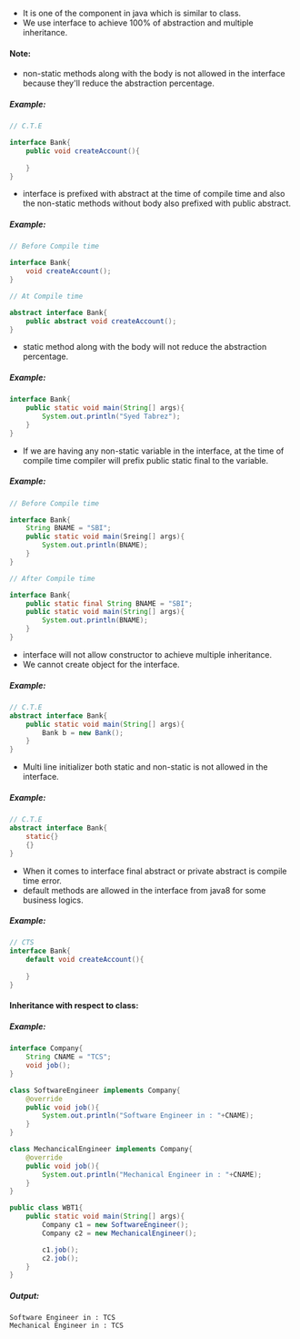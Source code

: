 - It is one of the component in java which is similar to class.
- We use interface to achieve 100% of abstraction and multiple inheritance.
#### Note:
- non-static methods along with the body is not allowed in the interface because they'll reduce the abstraction percentage.
##### Example:
```java
// C.T.E

interface Bank{
	public void createAccount(){
	
	}
}
```
- interface is prefixed with abstract at the time of compile time and also the non-static methods without body also prefixed with public abstract.
##### Example:
```java
// Before Compile time

interface Bank{
	void createAccount();
}

// At Compile time

abstract interface Bank{
	public abstract void createAccount();
}
```
- static method along with the body will not reduce the abstraction percentage.
##### Example:
```java
interface Bank{
	public static void main(String[] args){
		System.out.println("Syed Tabrez");
	}
}
```
- If we are having any non-static variable in the interface, at the time of compile time compiler will prefix public static final to the variable.
##### Example:
```java 
// Before Compile time

interface Bank{
	String BNAME = "SBI";
	public static void main(Sreing[] args){
		System.out.println(BNAME);
	}
}

// After Compile time

interface Bank{
	public static final String BNAME = "SBI";
	public static void main(String[] args){
		System.out.println(BNAME);
	}
}
```
- interface will not allow constructor to achieve multiple inheritance.
- We cannot create object for the interface.
##### Example:
```java
// C.T.E
abstract interface Bank{
	public static void main(String[] args){
		Bank b = new Bank();
	}
}
```
- Multi line initializer both static and non-static is not allowed in the interface.
##### Example:
```java
// C.T.E
abstract interface Bank{
	static{}
	{}
}
```
- When it comes to interface final abstract or private abstract is compile time error.
- default methods are allowed in the interface from java8 for some business logics.
##### Example:
```java
// CTS 
interface Bank{
	default void createAccount(){
		
	}
}
```

#### Inheritance with respect to class:
##### Example:
```java
interface Company{
	String CNAME = "TCS";
	void job();
}

class SoftwareEngineer implements Company{
	@override
	public void job(){
		System.out.println("Software Engineer in : "+CNAME);
	}
}

class MechancicalEngineer implements Company{
	@override
	public void job(){
		System.out.println("Mechanical Engineer in : "+CNAME);
	}
}

public class WBT1{
	public static void main(String[] args){
		Company c1 = new SoftwareEngineer();
		Company c2 = new MechanicalEngineer();

		c1.job();
		c2.job();
	}
} 
```
##### Output:
```
Software Engineer in : TCS
Mechanical Engineer in : TCS
```
